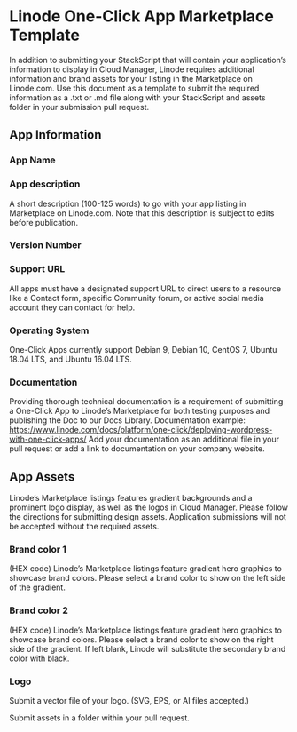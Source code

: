 # Linode One-Click App Marketplace Template

In addition to submitting your StackScript that will contain your application’s information to display in Cloud Manager, Linode requires additional information and brand assets for your listing in the Marketplace on Linode.com. Use this document as a template to submit the required information as a .txt or .md file along with your StackScript and assets folder in your submission pull request.

## App Information

### App Name

### App description
A short description (100-125 words) to go with your app listing in Marketplace on Linode.com. Note that this description is subject to edits before publication.

### Version Number

### Support URL
All apps must have a designated support URL to direct users to a resource like a Contact form, specific Community forum, or active social media account they can contact for help.

### Operating System
One-Click Apps currently support Debian 9, Debian 10,  CentOS 7, Ubuntu 18.04 LTS, and Ubuntu 16.04 LTS.

### Documentation
Providing thorough technical documentation is a requirement of submitting a One-Click App to Linode’s Marketplace for both testing purposes and publishing the Doc to our Docs Library. Documentation example: https://www.linode.com/docs/platform/one-click/deploying-wordpress-with-one-click-apps/
Add your documentation as an additional file in your pull request or add a link to documentation on your company website.

## App Assets

Linode’s Marketplace listings features gradient backgrounds and a prominent logo display, as well as the logos in Cloud Manager. Please follow the directions for submitting design assets. Application submissions will not be accepted without the required assets.

### Brand color 1
(HEX code)
Linode’s Marketplace listings feature gradient hero graphics to showcase brand colors. Please select a brand color to show on the left side of the gradient.

### Brand color 2
(HEX code)
Linode’s Marketplace listings feature gradient hero graphics to showcase brand colors. Please select a brand color to show on the right side of the gradient. If left blank, Linode will substitute the secondary brand color with black.

### Logo
Submit a vector file of your logo. (SVG, EPS, or AI files accepted.)

Submit assets in a folder within your pull request.